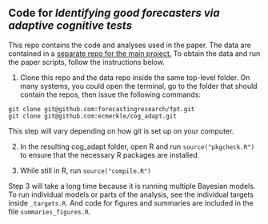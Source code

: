 ## Code for *Identifying good forecasters via adaptive cognitive tests*
This repo contains the code and analyses used in the paper. The data are contained in a [separate repo for the main project.](https://github.com/forecastingresearch/fpt) To obtain the data and run the paper scripts, follow the instructions below.

1. Clone this repo and the data repo inside the same top-level folder. On many systems, you could open the terminal, go to the folder that should contain the repos, then issue the following commands:

```
git clone git@github.com:forecastingresearch/fpt.git
git clone git@github.com:ecmerkle/cog_adapt.git
```

This step will vary depending on how git is set up on your computer.


2. In the resulting cog_adapt folder, open R and run `source("pkgcheck.R")` to ensure that the necessary R packages are installed.

3. While still in R, run `source("compile.R")`

Step 3 will take a long time because it is running multiple Bayesian models. To run individual models or parts of the analysis, see the individual targets inside `_targets.R`. And code for figures and summaries are included in the file `summaries_figures.R`.

